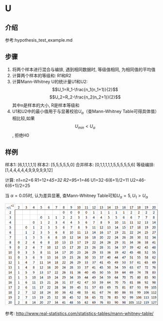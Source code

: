 # U



## 介绍
参考:hypothesis_test_example.md

## 步骤
1. 将两个样本进行混合与编排, 遇到相同数据时, 等级值相同, 为相同值的平均值
2. 计算两个样本的等级和: R1和R2
3. 计算Mann-Whitney U的统计量U1和U2:
$$U_1=R_1-\frac{n_1(n_1+1)}{2}$$
$$U_2=R_2-\frac{n_2(n_2+1)}{2}$$
其中n是样本的大小, R是样本等级和
4. U1和U2中的最小值用于与显著校验$U_\alpha$（查Mann-Whitney Table可得具体值）相比较,如果$$U_{min} < U_\alpha$$, 拒绝H0


## 样例
样本1: [6,1,1,1,1,1]
样本2: [5,5,5,5,5,0]
合并样本: [0,1,1,1,1,1,5,5,5,5,5,6]
等级编排: [1,4,4,4,4,4,9,9,9,9,9,12]

计算:
n1=n2=6
R1=12+4*5=32
R2=9*5+1=46
U1=32-6(6+1)/2=11
U2=46-6(6+1)/2=25


当 $\alpha=0.05$时, 认为差异显著, 查Mann-Whitney Table可知$U_\alpha=5, U_1>U_\alpha$

![](./U/1.png)


参考:
http://www.real-statistics.com/statistics-tables/mann-whitney-table/
